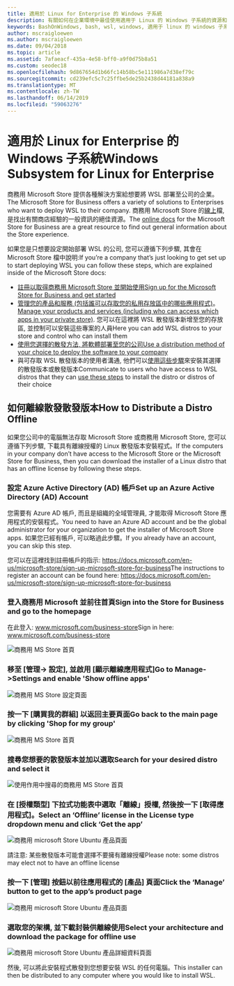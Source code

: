 ```yaml
---
title: 適用於 Linux for Enterprise 的 Windows 子系統
description: 有關如何在企業環境中最佳使用適用于 Linux 的 Windows 子系統的資源和指示。
keywords: BashOnWindows, bash, wsl, windows, 適用于 linux 的 windows 子系統, windowssubsystem, ubuntu, debian, suse, windows 10, 企業版, 部署, 離線, 封裝, 存放區, 散發, 安裝, 安裝
author: mscraigloewen
ms.author: mscraigloewen
ms.date: 09/04/2018
ms.topic: article
ms.assetid: 7afaeacf-435a-4e58-bff0-a9f0d75b8a51
ms.custom: seodec18
ms.openlocfilehash: 9d867654d1b66fc14b58bc5e111986a7d38ef79c
ms.sourcegitcommit: cd239efc5c7c25ffbe5de25b2438d44181a838a9
ms.translationtype: MT
ms.contentlocale: zh-TW
ms.lasthandoff: 06/14/2019
ms.locfileid: "59063276"
---
```

# <a name="windows-subsystem-for-linux-for-enterprise"></a><span data-ttu-id="37390-104">適用於 Linux for Enterprise 的 Windows 子系統</span><span class="sxs-lookup"><span data-stu-id="37390-104">Windows Subsystem for Linux for Enterprise</span></span>

<span data-ttu-id="37390-105">商務用 Microsoft Store 提供各種解決方案給想要將 WSL 部署至公司的企業。</span><span class="sxs-lookup"><span data-stu-id="37390-105">The Microsoft Store for Business offers a variety of solutions to Enterprises who want to deploy WSL to their company.</span></span> <span data-ttu-id="37390-106">商務用 Microsoft Store 的[線上](https://docs.microsoft.com/en-us/microsoft-store/)檔, 是找出有關商店經驗的一般資訊的絕佳資源。</span><span class="sxs-lookup"><span data-stu-id="37390-106">The [online docs](https://docs.microsoft.com/en-us/microsoft-store/) for the Microsoft Store for Business are a great resource to find out general information about the Store experience.</span></span>

<span data-ttu-id="37390-107">如果您是只想要設定開始部署 WSL 的公司, 您可以遵循下列步驟, 其會在 Microsoft Store 檔中說明:</span><span class="sxs-lookup"><span data-stu-id="37390-107">If you’re a company that’s just looking to get set up to start deploying WSL you can follow these steps, which are explained inside of the Microsoft Store docs:</span></span>

* [<span data-ttu-id="37390-108">註冊以取得商務用 Microsoft Store 並開始使用</span><span class="sxs-lookup"><span data-stu-id="37390-108">Sign up for the Microsoft Store for Business and get started</span></span>](https://docs.microsoft.com/en-us/microsoft-store/sign-up-microsoft-store-for-business-overview)
* <span data-ttu-id="37390-109">[管理您的產品和服務 (包括誰可以存取您的私用存放區中的哪些應用程式)](https://docs.microsoft.com/en-us/microsoft-store/manage-apps-microsoft-store-for-business-overview)。</span><span class="sxs-lookup"><span data-stu-id="37390-109">[Manage your products and services (including who can access which apps in your private store)](https://docs.microsoft.com/en-us/microsoft-store/manage-apps-microsoft-store-for-business-overview).</span></span> <span data-ttu-id="37390-110">您可以在這裡將 WSL 散發版本新增至您的存放區, 並控制可以安裝這些專案的人員</span><span class="sxs-lookup"><span data-stu-id="37390-110">Here you can add WSL distros to your store and control who can install them</span></span>
* [<span data-ttu-id="37390-111">使用您選擇的散發方法, 將軟體部署至您的公司</span><span class="sxs-lookup"><span data-stu-id="37390-111">Use a distribution method of your choice to deploy the software to your company</span></span>](https://docs.microsoft.com/en-us/microsoft-store/distribute-apps-to-your-employees-microsoft-store-for-business)
* <span data-ttu-id="37390-112">與可存取 WSL 散發版本的使用者溝通, 他們可以[使用這些步驟](https://docs.microsoft.com/en-us/windows/wsl/install-win10)來安裝其選擇的散發版本或散發版本</span><span class="sxs-lookup"><span data-stu-id="37390-112">Communicate to users who have access to WSL distros that they can [use these steps](https://docs.microsoft.com/en-us/windows/wsl/install-win10) to install the distro or distros of their choice</span></span> 

## <a name="how-to-distribute-a-distro-offline"></a><span data-ttu-id="37390-113">如何離線散發散發版本</span><span class="sxs-lookup"><span data-stu-id="37390-113">How to Distribute a Distro Offline</span></span>

<span data-ttu-id="37390-114">如果您公司中的電腦無法存取 Microsoft Store 或商務用 Microsoft Store, 您可以遵循下列步驟, 下載具有離線授權的 Linux 散發版本安裝程式。</span><span class="sxs-lookup"><span data-stu-id="37390-114">If the computers in your company don’t have access to the Microsoft Store or the Microsoft Store for Business, then you can download the installer of a Linux distro that has an offline license by following these steps.</span></span> 

### <a name="set-up-an-azure-active-directory-ad-account"></a><span data-ttu-id="37390-115">設定 Azure Active Directory (AD) 帳戶</span><span class="sxs-lookup"><span data-stu-id="37390-115">Set up an Azure Active Directory (AD) Account</span></span> 

<span data-ttu-id="37390-116">您需要有 Azure AD 帳戶, 而且是組織的全域管理員, 才能取得 Microsoft Store 應用程式的安裝程式。</span><span class="sxs-lookup"><span data-stu-id="37390-116">You need to have an Azure AD account and be the global administrator for your organization to get the installer of Microsoft Store apps.</span></span> <span data-ttu-id="37390-117">如果您已經有帳戶, 可以略過此步驟。</span><span class="sxs-lookup"><span data-stu-id="37390-117">If you already have an account, you can skip this step.</span></span>

<span data-ttu-id="37390-118">您可以在這裡找到註冊帳戶的指示: https://docs.microsoft.com/en-us/microsoft-store/sign-up-microsoft-store-for-business</span><span class="sxs-lookup"><span data-stu-id="37390-118">The instructions to register an account can be found here: https://docs.microsoft.com/en-us/microsoft-store/sign-up-microsoft-store-for-business</span></span>

### <a name="sign-into-the-store-for-business-and-go-to-the-homepage"></a><span data-ttu-id="37390-119">登入商務用 Microsoft 並前往首頁</span><span class="sxs-lookup"><span data-stu-id="37390-119">Sign into the Store for Business and go to the homepage</span></span>
<span data-ttu-id="37390-120">在此登入: www.microsoft.com/business-store</span><span class="sxs-lookup"><span data-stu-id="37390-120">Sign in here: www.microsoft.com/business-store</span></span>

![商務用 MS Store 首頁](media/offlineinstallscreens/1-screen.png)

### <a name="go-to-manage-settings-and-enable-show-offline-apps"></a><span data-ttu-id="37390-122">移至 [管理-> 設定], 並啟用 [顯示離線應用程式]</span><span class="sxs-lookup"><span data-stu-id="37390-122">Go to Manage->Settings and enable 'Show offline apps'</span></span>

![商務用 MS Store 設定頁面](media/offlineinstallscreens/2-screen.png)

### <a name="go-back-to-the-main-page-by-clicking-shop-for-my-group"></a><span data-ttu-id="37390-124">按一下 [購買我的群組] 以返回主要頁面</span><span class="sxs-lookup"><span data-stu-id="37390-124">Go back to the main page by clicking 'Shop for my group'</span></span>

![商務用 MS Store 首頁](media/offlineinstallscreens/1-screen.png)

### <a name="search-for-your-desired-distro-and-select-it"></a><span data-ttu-id="37390-126">搜尋您想要的散發版本並加以選取</span><span class="sxs-lookup"><span data-stu-id="37390-126">Search for your desired distro and select it</span></span>

![使用作用中搜尋的商務用 MS Store 首頁](media/offlineinstallscreens/3-screen.png)

### <a name="select-an-offline-license-in-the-license-type-dropdown-menu-and-click-get-the-app"></a><span data-ttu-id="37390-128">在 [授權類型] 下拉式功能表中選取「離線」授權, 然後按一下 [取得應用程式]。</span><span class="sxs-lookup"><span data-stu-id="37390-128">Select an ‘Offline’ license in the License type dropdown menu and click ‘Get the app’</span></span>

![商務用 microsoft Store Ubuntu 產品頁面](media/offlineinstallscreens/4-screen.png)

<span data-ttu-id="37390-130">請注意: 某些散發版本可能會選擇不要擁有離線授權</span><span class="sxs-lookup"><span data-stu-id="37390-130">Please note: some distros may elect not to have an offline license</span></span>

### <a name="click-the-manage-button-to-get-to-the-apps-product-page"></a><span data-ttu-id="37390-131">按一下 [管理] 按鈕以前往應用程式的 [產品] 頁面</span><span class="sxs-lookup"><span data-stu-id="37390-131">Click the ‘Manage’ button to get to the app’s product page</span></span>

![商務用 microsoft Store Ubuntu 產品頁面](media/offlineinstallscreens/5-screen.png)

### <a name="select-your-architecture-and-download-the-package-for-offline-use"></a><span data-ttu-id="37390-133">選取您的架構, 並下載封裝供離線使用</span><span class="sxs-lookup"><span data-stu-id="37390-133">Select your architecture and download the package for offline use</span></span>

![商務用 microsoft Store Ubuntu 產品詳細資料頁面](media/offlineinstallscreens/6-screen.png)

<span data-ttu-id="37390-135">然後, 可以將此安裝程式散發到您想要安裝 WSL 的任何電腦。</span><span class="sxs-lookup"><span data-stu-id="37390-135">This installer can then be distributed to any computer where you would like to install WSL.</span></span>